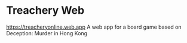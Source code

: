 # Treachery Web

https://treacheryonline.web.app
A web app for a board game based on Deception: Murder in Hong Kong


